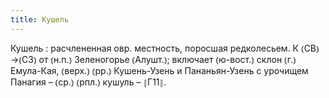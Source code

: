 ```yaml
---
title: Кушель
---
```


Кушель
: расчлененная овр. местность, поросшая редколесьем. К ⦅СВ⦆→⦅СЗ⦆ от ⦅н.п.⦆ Зеленогорье ⦅Алушт.⦆; включает ⦅ю-вост.⦆ склон ⦅г.⦆ Емула-Кая, ⦅верх.⦆ ⦅рр.⦆ Кушень-Узень и Пананьян-Узень с урочищем Панагия – ⦅ср.⦆ ⦅рпл.⦆ кушуль – ⦃Г11⦄.
